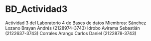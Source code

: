 # BD_Actividad3
Actividad 3 del Laboratorio 4 de Bases de datos
Miembros: Sánchez Lozano Brayan Andrés (2128974-3743)
Idrobo Avirama Sebastián (2122637-3743)
Corrales Arango Carlos Daniel (2122878-3743)
